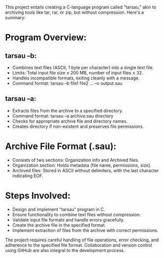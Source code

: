 This project entails creating a C-language program called "tarsau," akin to archiving tools like tar, rar, or zip, but without compression. Here's a summary:

# Program Overview:

## tarsau –b: 
- Combines text files (ASCII, 1 byte per character) into a single text file.
- Limits: Total input file size ≤ 200 MB, number of input files ≤ 32.
- Handles incompatible formats, exiting cleanly with a message.
- Command format: tarsau –b file1 file2 ... –o output.sau

## tarsau –a: 
- Extracts files from the archive to a specified directory.
- Command format: tarsau –a archive.sau directory
- Checks for appropriate archive file and directory names.
- Creates directory if non-existent and preserves file permissions.

# Archive File Format (.sau):

- Consists of two sections: Organization info and Archived files.
- Organization section: Holds metadata (file name, permissions, size).
- Archived files: Stored in ASCII without delimiters, with the last character indicating EOF.


# Steps Involved:

- Design and implement "tarsau" program in C.
- Ensure functionality to combine text files without compression.
- Validate input file formats and handle errors gracefully.
- Create the archive file in the specified format.
- Implement extraction of files from the archive with correct permissions.


The project requires careful handling of file operations, error checking, and adherence to the specified file format. Collaboration and version control using GitHub are also integral to the development process.

